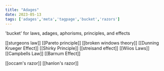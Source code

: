 ```yaml
---
title: "Adages"
date: 2023-05-13
tags: ['adages','meta','tagpage','bucket','razors']
---
```


'bucket' for laws, adages, aphorisms, principles, and effects 

[[sturgeons law]]
[[Pareto principle]]
[[broken windows theory]]
[[Dunning Krueger Effect]]
[[Shirky Principle]]
[[streisand effect]]
[[Wiios Laws]]
[[Campbells Law]]
[[Barnum Effect]]

[[occam's razor]]
[[hanlon's razor]]
